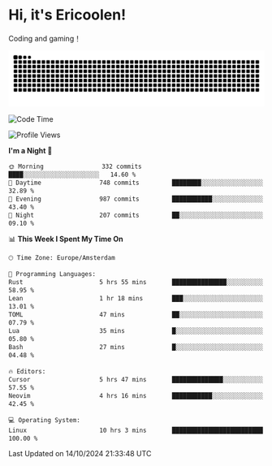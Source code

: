 # Hi, it's Ericoolen!
Coding and gaming！

<picture>
  <source media="(prefers-color-scheme: dark)" srcset="https://raw.githubusercontent.com/Eric-Song-Nop/Eric-Song-Nop/output/github-contribution-grid-snake-dark.svg">
  <source media="(prefers-color-scheme: light)" srcset="https://raw.githubusercontent.com/Eric-Song-Nop/Eric-Song-Nop/output/github-contribution-grid-snake.svg">
  <img alt="github contribution grid snake animation" src="https://raw.githubusercontent.com/Eric-Song-Nop/Eric-Song-Nop/output/github-contribution-grid-snake.svg">
</picture>

<!--START_SECTION:waka-->
![Code Time](http://img.shields.io/badge/Code%20Time-1%2C530%20hrs%2051%20mins-blue)

![Profile Views](http://img.shields.io/badge/Profile%20Views-0-blue)

**I'm a Night 🦉** 

```text
🌞 Morning                332 commits         ████░░░░░░░░░░░░░░░░░░░░░   14.60 % 
🌆 Daytime                748 commits         ████████░░░░░░░░░░░░░░░░░   32.89 % 
🌃 Evening                987 commits         ███████████░░░░░░░░░░░░░░   43.40 % 
🌙 Night                  207 commits         ██░░░░░░░░░░░░░░░░░░░░░░░   09.10 % 
```


📊 **This Week I Spent My Time On** 

```text
🕑︎ Time Zone: Europe/Amsterdam

💬 Programming Languages: 
Rust                     5 hrs 55 mins       ███████████████░░░░░░░░░░   58.95 % 
Lean                     1 hr 18 mins        ███░░░░░░░░░░░░░░░░░░░░░░   13.01 % 
TOML                     47 mins             ██░░░░░░░░░░░░░░░░░░░░░░░   07.79 % 
Lua                      35 mins             █░░░░░░░░░░░░░░░░░░░░░░░░   05.80 % 
Bash                     27 mins             █░░░░░░░░░░░░░░░░░░░░░░░░   04.48 % 

🔥 Editors: 
Cursor                   5 hrs 47 mins       ██████████████░░░░░░░░░░░   57.55 % 
Neovim                   4 hrs 16 mins       ███████████░░░░░░░░░░░░░░   42.45 % 

💻 Operating System: 
Linux                    10 hrs 3 mins       █████████████████████████   100.00 % 
```


 Last Updated on 14/10/2024 21:33:48 UTC
<!--END_SECTION:waka-->
